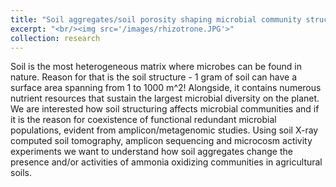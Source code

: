```yaml
---
title: "Soil aggregates/soil porosity shaping microbial community structure and activities"
excerpt: "<br/><img src='/images/rhizotrone.JPG'>"
collection: research
---
```


Soil is the most heterogeneous matrix where microbes can be found in nature. Reason for that is the soil structure - 1 gram of soil can have a surface area spanning from 1 to 1000 m^2! Alongside, it contains numerous nutrient resources that sustain the largest microbial diversity on the planet. We are interested how soil structuring affects  microbial communities and if it is the reason for coexistence of functional redundant microbial populations, evident from amplicon/metagenomic studies. Using soil X-ray computed soil tomography, amplicon sequencing and microcosm activity experiments we want to understand how soil aggregates change the presence and/or activities of ammonia oxidizing communities in agricultural soils.
